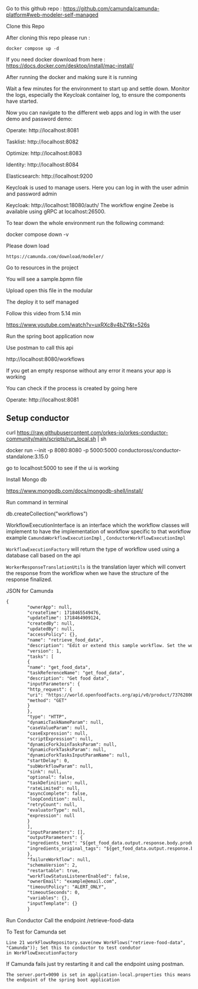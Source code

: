 Go to this github repo : https://github.com/camunda/camunda-platform#web-modeler-self-managed

Clone this Repo



After cloning this repo please run :

``docker compose up -d``

If you need docker download from here : https://docs.docker.com/desktop/install/mac-install/


After running the docker and making sure it is running 


Wait a few minutes for the environment to start up and settle down. Monitor the logs, especially the Keycloak container log, to ensure the components have started.

Now you can navigate to the different web apps and log in with the user demo and password demo:

Operate: http://localhost:8081

Tasklist: http://localhost:8082

Optimize: http://localhost:8083

Identity: http://localhost:8084

Elasticsearch: http://localhost:9200

Keycloak is used to manage users. Here you can log in with the user admin and password admin

Keycloak: http://localhost:18080/auth/
The workflow engine Zeebe is available using gRPC at localhost:26500.

To tear down the whole environment run the following command:

docker compose down -v


Please down load 

``https://camunda.com/download/modeler/``


Go to resources in the project 

You will see a sample.bpmn file

Upload open this file in the modular

The deploy it to self managed 

Follow this video from 5.14 min 

https://www.youtube.com/watch?v=uxRXc8v4bZY&t=526s


Run the spring boot application now

Use postman to call this api


http://localhost:8080/workflows

If you get an empty response without any error it means your app is working

You can check if the process is created by going here

Operate: http://localhost:8081

## Setup conductor

curl https://raw.githubusercontent.com/orkes-io/orkes-conductor-community/main/scripts/run_local.sh | sh

docker run --init -p 8080:8080 -p 5000:5000 conductoross/conductor-standalone:3.15.0

go to localhost:5000 to see if the ui is working


Install Mongo db 

https://www.mongodb.com/docs/mongodb-shell/install/



Run command in terminal 

db.createCollection("workflows")

WorkflowExecutionInterface is an interface which the workflow classes will implement to have the implementation of workflow specific to that workflow
example ```CamundaWorkflowExecutionImpl``` , ```ConductorWorkflowExecutionImpl```


```WorkflowExecutionFactory``` will return the type of workflow used using a database call based on the api

```WorkerResponseTranslationUtils``` is the translation layer which will convert the response from the workflow when we have the structure of the response finalized.

JSON for Camunda

```dtd
{
        "ownerApp": null,
        "createTime": 1718465549476,
        "updateTime": 1718464909124,
        "createdBy": null,
        "updatedBy": null,
        "accessPolicy": {},
        "name": "retrieve_food_data",
        "description": "Edit or extend this sample workflow. Set the workflow name to get started",
        "version": 1,
        "tasks": [
        {
        "name": "get_food_data",
        "taskReferenceName": "get_food_data",
        "description": "Get food data",
        "inputParameters": {
        "http_request": {
        "uri": "https://world.openfoodfacts.org/api/v0/product/737628064502.json",
        "method": "GET"
        }
        },
        "type": "HTTP",
        "dynamicTaskNameParam": null,
        "caseValueParam": null,
        "caseExpression": null,
        "scriptExpression": null,
        "dynamicForkJoinTasksParam": null,
        "dynamicForkTasksParam": null,
        "dynamicForkTasksInputParamName": null,
        "startDelay": 0,
        "subWorkflowParam": null,
        "sink": null,
        "optional": false,
        "taskDefinition": null,
        "rateLimited": null,
        "asyncComplete": false,
        "loopCondition": null,
        "retryCount": null,
        "evaluatorType": null,
        "expression": null
        }
        ],
        "inputParameters": [],
        "outputParameters": {
        "ingredients_text": "${get_food_data.output.response.body.product.ingredients_text}",
        "ingredients_original_tags": "${get_food_data.output.response.body.product.ingredients_original_tags}"
        },
        "failureWorkflow": null,
        "schemaVersion": 2,
        "restartable": true,
        "workflowStatusListenerEnabled": false,
        "ownerEmail": "example@email.com",
        "timeoutPolicy": "ALERT_ONLY",
        "timeoutSeconds": 0,
        "variables": {},
        "inputTemplate": {}
        }

```

Run Conductor 
Call the endpoint  /retrieve-food-data

To Test for Camunda set 

```
Line 21 workFlowsRepository.save(new WorkFlows("retrieve-food-data", "Camunda")); Set this to conductor to test condutor
in WorkFlowExecutionFactory
```

If Camunda fails just try restarting it and call the endpoint using postman.


```
The server.port=9090 is set in application-local.properties this means the endpoint of the spring boot application 
```